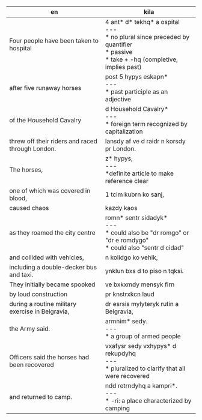 en | kila
--- | ---
Four people have been taken to hospital | 4 ant\* d\* tekhq\* a ospital<br>---<br>\* no plural since preceded by quantifier<br>\* passive<br>\* take + -hq (completive, implies past)
after five runaway horses | post 5 hypys eskapn\*<br>---<br>\* past participle as an adjective
of the Household Cavalry | d Household Cavalry\*<br>---<br>\* foreign term recognized by capitalization
threw off their riders and raced through London. | lansdy af ve d raidr n korsdy pr London.
The horses, | z\* hypys,<br>---<br>\*definite article to make reference clear
one of which was covered in blood, | 1 tcim kubrn ko sanj,
caused chaos | kazdy kaos
as they roamed the city centre | romn\* sentr sidadyk\*<br>---<br>\* could also be "dr romgo" or "dr e romdygo"<br>\* could also "sentr d cidad" 
and collided with vehicles, | n kolidgo ko vehik,
including a double-decker bus and taxi. | ynklun bxs d to piso n tqksi. 
They initially became spooked | ve bxkxmdy mensyk firn
by loud construction | pr knstrxkcn laud
during a routine military exercise in Belgravia, | dr esrsis mylyteryk rutin a Belgravia,
the Army said. | armnim\* sedy.<br>---<br>\* a group of armed people
Officers said the horses had been recovered | vxafysr sedy vxhypys\* d rekupdyhq<br>---<br>\* pluralized to clarify that all were recovered
and returned to camp. | ndd retrndyhq a kampri\*.<br>---<br>\* -ri: a place characterized by camping